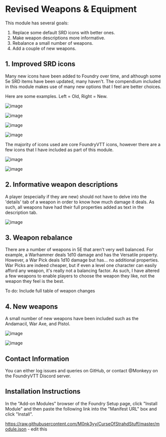 # Revised Weapons & Equipment

This module has several goals:

1. Replace some default SRD icons with better ones.
2. Make weapon descriptions more informative.
3. Rebalance a small number of weapons.
4. Add a couple of new weapons.

## 1. Improved SRD icons

Many new icons have been added to Foundry over time, and although some 5e SRD items have been updated, many haven't. The compendium included in this module makes use of many new options that I feel are better choices.

Here are some examples. Left = Old, Right = New.

![image](https://user-images.githubusercontent.com/66137312/149814963-0b3e9f18-4351-4058-aea6-ad30c9b90486.png)

![image](https://user-images.githubusercontent.com/66137312/149817321-e005a9d1-73d1-4240-b30f-4aed945e1352.png)

![image](https://user-images.githubusercontent.com/66137312/149814723-fb672d69-17af-41de-a097-c8ebfb23cd0c.png)

![image](https://user-images.githubusercontent.com/66137312/149814852-cb09d7fe-6e03-4840-99d7-eb42b7f5cd20.png)

The majority of icons used are core FoundryVTT icons, however there are a few icons that I have included as part of this module.

![image](https://user-images.githubusercontent.com/66137312/149815153-2c0c2b83-4046-4034-8dbc-b4694bccb25a.png)

![image](https://user-images.githubusercontent.com/66137312/149816416-f73fed1a-e056-4387-9c91-22b76268f844.png)

## 2. Informative weapon descriptions

A player (especially if they are new) should not have to delve into the 'details' tab of a weapon in order to know how much damage it deals. As such, all weapons have had their full properties added as text in the description tab.

![image](https://user-images.githubusercontent.com/66137312/149817475-345fc866-2536-4250-8632-c5cad8e919d4.png)

## 3. Weapon rebalance

There are a number of weapons in 5E that aren't very well balanced. For example, a Warhammer deals 1d10 damage and has the Versatile property. However, a War Pick deals 1d10 damage but has... no additional properties. War Picks are indeed cheaper, but if even a level one character can easily afford any weapon, it's really not a balancing factor. As such, I have altered a few weapons to enable players to choose the weapon they like, not the weapon they feel is the best.

To do: Include full table of weapon changes

## 4. New weapons
  
A small number of new weapons have been included such as the Andamacil, War Axe, and Pistol.
  
![image](https://user-images.githubusercontent.com/66137312/149818623-881affe7-97a8-41d2-9830-b973c02ab2e7.png)

![image](https://user-images.githubusercontent.com/66137312/149818738-2fa1d6ee-861f-4c68-a337-bd28e4f05f55.png)

## Contact Information

You can either log issues and queries on GitHub, or contact @Monkeyy on the FoundryVTT Discord server.

## Installation Instructions
In the "Add-on Modules" browser of the Foundry Setup page, click "Install Module" and then paste the following link into the "Manifest URL" box and click "Install".

https://raw.githubusercontent.com/M0nk3yy/CurseOfStrahdStuff/master/module.json - edit this
